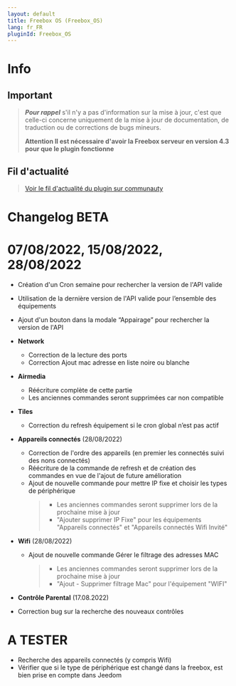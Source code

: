 ```yaml
---
layout: default
title: Freebox OS (Freebox_OS)
lang: fr_FR
pluginId: Freebox_OS
---
```


# Info

## Important

> **_Pour rappel_** s'il n'y a pas d'information sur la mise à jour, c'est que celle-ci concerne uniquement de la mise à jour de documentation, de traduction ou de corrections de bugs mineurs.
>
> **Attention Il est nécessaire d'avoir la Freebox serveur en version 4.3 pour que le plugin fonctionne**

## Fil d'actualité

> [Voir le fil d'actualité du plugin sur communauty](https://community.jeedom.com/t/info-plugin-freebox-mise-a-jour-des-composants-de-la-delta-tiles-systeme/30673)

# Changelog BETA

# 07/08/2022, 15/08/2022, 28/08/2022

- Création d'un Cron semaine pour rechercher la version de l'API valide
- Utilisation de la dernière version de l'API valide pour l’ensemble des équipements
- Ajout d'un bouton dans la modale “Appairage” pour rechercher la version de l'API

- **Network**

  - Correction de la lecture des ports
  - Correction Ajout mac adresse en liste noire ou blanche

- **Airmedia**

  - Réécriture complète de cette partie
  - Les anciennes commandes seront supprimées car non compatible

- **Tiles**

  - Correction du refresh équipement si le cron global n’est pas actif

- **Appareils connectés** (28/08/2022)

  - Correction de l'ordre des appareils (en premier les connectés suivi des nons connectés)
  - Réécriture de la commande de refresh et de création des commandes en vue de l'ajout de future amélioration
  - Ajout de nouvelle commande pour mettre IP fixe et choisir les types de périphérique
    > - Les anciennes commandes seront supprimer lors de la prochaine mise à jour
    > - "Ajouter supprimer IP Fixe" pour les équipements "Appareils connectés" et "Appareils connectés Wifi Invité"

- **Wifi** (28/08/2022)

  - Ajout de nouvelle commande Gérer le filtrage des adresses MAC
    > - Les anciennes commandes seront supprimer lors de la prochaine mise à jour
    > - "Ajout - Supprimer filtrage Mac" pour l'équipement "WIFI"

- **Contrôle Parental** (17.08.2022)

- Correction bug sur la recherche des nouveaux contrôles

# A TESTER

- Recherche des appareils connectés (y compris Wifi)
- Vérifier que si le type de périphérique est changé dans la freebox, est bien prise en compte dans Jeedom
